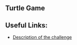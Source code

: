 ## Turtle Game

## Useful Links:

- [Description of the challenge](https://s3-eu-west-1.amazonaws.com/lgc-public/TurtleChallenge.pdf)